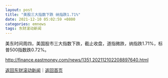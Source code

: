 ```yaml
---
layout: post
title: "美股三大指数下跌 纳指跌1.71%"
date: 2021-12-10 05:02:59 +0800
categories: emnews
tags: 东财滚动新闻
---
```


美东时间周四，美国股市三大指数下跌，截止收盘，道指微跌，纳指跌1.71%，标普500指数跌0.72%。

<http://finance.eastmoney.com/news/1351,202112102208897640.html>

[返回东财滚动新闻](//finews.withounder.com/emnews/)｜[返回首页](//finews.withounder.com/)